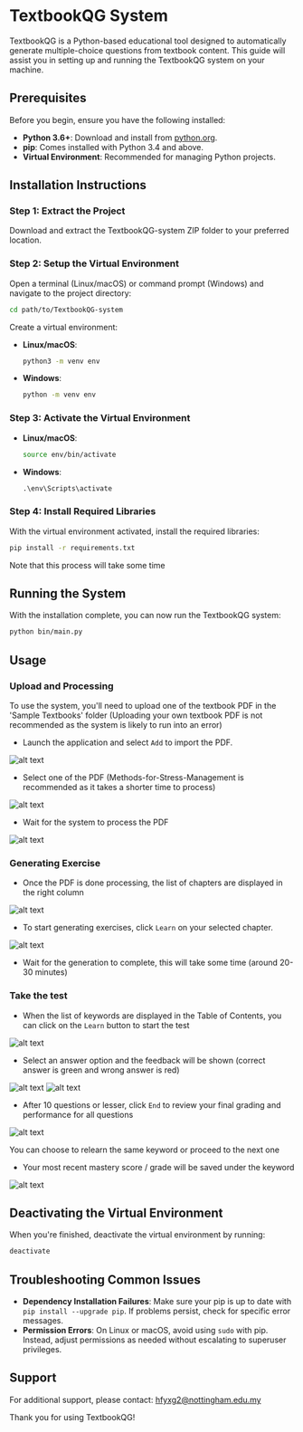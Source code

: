 
# TextbookQG System

TextbookQG is a Python-based educational tool designed to automatically generate multiple-choice questions from textbook content. This guide will assist you in setting up and running the TextbookQG system on your machine.

## Prerequisites

Before you begin, ensure you have the following installed:
- **Python 3.6+**: Download and install from [python.org](https://www.python.org/downloads/).
- **pip**: Comes installed with Python 3.4 and above.
- **Virtual Environment**: Recommended for managing Python projects.

## Installation Instructions

### Step 1: Extract the Project

Download and extract the TextbookQG-system ZIP folder to your preferred location.

### Step 2: Setup the Virtual Environment

Open a terminal (Linux/macOS) or command prompt (Windows) and navigate to the project directory:

```bash
cd path/to/TextbookQG-system
```

Create a virtual environment:

- **Linux/macOS**:
  ```bash
  python3 -m venv env
  ```

- **Windows**:
  ```cmd
  python -m venv env
  ```

### Step 3: Activate the Virtual Environment

- **Linux/macOS**:
  ```bash
  source env/bin/activate
  ```

- **Windows**:
  ```cmd
  .\env\Scripts\activate
  ```

### Step 4: Install Required Libraries

With the virtual environment activated, install the required libraries:

```bash
pip install -r requirements.txt
```

Note that this process will take some time

## Running the System

With the installation complete, you can now run the TextbookQG system:

```bash
python bin/main.py
```

## Usage

### Upload and Processing 
To use the system, you'll need to upload one of the textbook PDF in the 'Sample Textbooks' folder (Uploading your own textbook PDF is not recommended as the system is likely to run into an error)
- Launch the application and select `Add` to import the PDF.

![alt text](image.png)

- Select one of the PDF (Methods-for-Stress-Management is recommended as it takes a shorter time to process)

![alt text](image-1.png)

- Wait for the system to process the PDF

![alt text](image-2.png)

### Generating Exercise

- Once the PDF is done processing, the list of chapters are displayed in the right column

![alt text](image-3.png)

- To start generating exercises, click `Learn` on your selected chapter.

![alt text](image-4.png)

- Wait for the generation to complete, this will take some time (around 20-30 minutes)

### Take the test

- When the list of keywords are displayed in the Table of Contents, you can click on the `Learn` button to start the test

![alt text](image-5.png)

- Select an answer option and the feedback will be shown (correct answer is green and wrong answer is red)

![alt text](image-6.png)
![alt text](image-7.png)

- After 10 questions or lesser, click `End` to review your final grading and performance for all questions

![alt text](image-8.png)

You can choose to relearn the same keyword or proceed to the next one

- Your most recent mastery score / grade will be saved under the keyword

![alt text](image-9.png)


## Deactivating the Virtual Environment

When you're finished, deactivate the virtual environment by running:

```bash
deactivate
```

## Troubleshooting Common Issues

- **Dependency Installation Failures**: Make sure your pip is up to date with `pip install --upgrade pip`. If problems persist, check for specific error messages.
- **Permission Errors**: On Linux or macOS, avoid using `sudo` with pip. Instead, adjust permissions as needed without escalating to superuser privileges.

## Support

For additional support, please contact: hfyxg2@nottingham.edu.my

Thank you for using TextbookQG!
